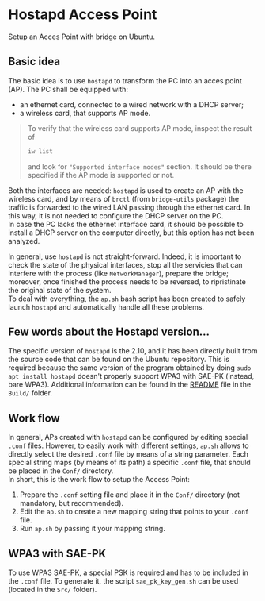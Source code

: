 # Hostapd Access Point
Setup an Acces Point with bridge on Ubuntu.

## Basic idea
The basic idea is to use `hostapd` to transform the PC into an acces point (AP).
The PC shall be equipped with:
- an ethernet card, connected to a wired network with a DHCP server;
- a wireless card, that supports AP mode.

> To verify that the wireless card supports AP mode, inspect the result of
>   ```bash
>   iw list
>   ```
> and look for `"Supported interface modes"` section. It should be there specified if the AP mode is supported or not.

Both the interfaces are needed: `hostapd` is used to create an AP with the wireless card, and by means of `brctl` (from `bridge-utils` package) the traffic is forwarded to the wired LAN passing through the ethernet card. In this way, it is not needed to configure the DHCP server on the PC.<br>
In case the PC lacks the ethernet interface card, it should be possible to install a DHCP server on the computer directly, but this option has not been analyzed.

In general, use `hostapd` is not straight-forward. Indeed, it is important to check the state of the physical interfaces, stop all the servicies that can interfere with the process (like `NetworkManager`), prepare the bridge; moreover, once finished the process needs to be reversed, to ripristinate the original state of the system.<br>
To deal with everything, the `ap.sh` bash script has been created to safely launch `hostapd` and automatically handle all these problems.

## Few words about the Hostapd version...
The specific version of `hostapd` is the 2.10, and it has been directly built from the source code that can be found on the Ubuntu repository. This is required because the same version of the program obtained by doing `sudo apt install hostapd` doesn't properly support WPA3 with SAE-PK (instead, bare WPA3). Additional information can be found in the [README](Build/README.md) file in the `Build/` folder. 

## Work flow
In general, APs created with `hostapd` can be configured by editing special `.conf` files. However, to easily work with different settings, `ap.sh` allows to directly select the desired `.conf` file by means of a string parameter. Each special string maps (by means of its path) a specific `.conf` file, that should be placed in the `Conf/` directory.<br>
In short, this is the work flow to setup the Access Point:
1. Prepare the `.conf` setting file and place it in the `Conf/` directory (not mandatory, but recommended).
2. Edit the `ap.sh` to create a new mapping string that points to your `.conf` file.
3. Run `ap.sh` by passing it your mapping string.

## WPA3 with SAE-PK
To use WPA3 SAE-PK, a special PSK is required and has to be included in the `.conf` file. To generate it, the script `sae_pk_key_gen.sh` can be used (located in the `Src/` folder).
